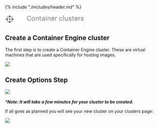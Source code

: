 {% include "./includes/header.md" %}

![](../images/gcp-compute-engine-clusters.png)
## Create a Container Engine cluster
The first step is to create a Container Engine cluster. 
These are virtual machines that are used specifically for hosting images.

![](https://lh3.googleusercontent.com/-SzTnM7-n2Ak/V43mW8OWnnI/AAAAAAAAAjo/TeKVbdoa3mg/s0/2016-07-19_03-35-35.png)

## Create Options Step

![](https://lh3.googleusercontent.com/-7Fb1-Ba0FiI/V43oSRASZhI/AAAAAAAAAj8/CAxVllPnUtA/s0/2016-07-19_03-43-49.png)

****Note: It will take a few minutes for your cluster to be created.***

If all goes as planned you will see your new cluster on your clusters page:

![](https://goo.gl/jXD4Hs)